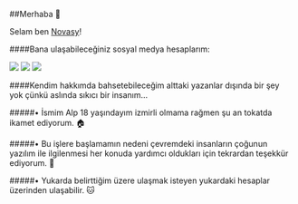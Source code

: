 ##Merhaba 👋

Selam ben [Novasy](http://https://github.com/novasy "Novasy")!

####Bana ulaşabileceğiniz sosyal medya hesaplarım:

 [![](https://cdn.discordapp.com/attachments/806690258086658090/823829343499321384/68747470733a2f2f696d672e736869656c64732e696f2f62616467652f646973636f72642532302d3732383944412e737667.png)](https://discord.com/users/729226812776906832) [![](https://cdn.discordapp.com/attachments/806690258086658090/823829296912269364/68747470733a2f2f696d672e736869656c64732e696f2f62616467652f4769744875622532302d3139313731372e7376673f.png)](http://https://github.com/novasy) [![](https://cdn.discordapp.com/attachments/806690258086658090/823829272291573760/68747470733a2f2f696d672e736869656c64732e696f2f62616467652f494e5354414752414d2532302d4443333137352e73.png)](http://https://www.instagram.com/novasyy/) 
 
 ####Kendim hakkımda bahsetebileceğim alttaki yazanlar dışında bir şey yok çünkü aslında sıkıcı bir insanım...

 #####• İsmim Alp 18 yaşındayım izmirli olmama rağmen şu an tokatda ikamet ediyorum. 🏠

 #####• Bu işlere başlamamın nedeni çevremdeki insanların çoğunun yazılım ile ilgilenmesi her konuda yardımcı oldukları için tekrardan teşekkür ediyorum. 💖 

 #####• Yukarda belirttiğim üzere ulaşmak isteyen yukardaki hesaplar üzerinden ulaşabilir. 🐱‍



